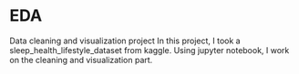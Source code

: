 # EDA
Data cleaning and visualization project 
In this project, I took a sleep_health_lifestyle_dataset from kaggle.
Using jupyter notebook, I work on the cleaning and visualization part.
